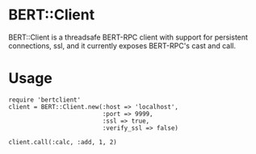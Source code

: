 # BERT::Client

BERT::Client is a threadsafe BERT-RPC client with support for persistent 
connections, ssl, and it currently exposes BERT-RPC's cast and call.

# Usage

    require 'bertclient'
    client = BERT::Client.new(:host => 'localhost',
                              :port => 9999,
                              :ssl => true,
                              :verify_ssl => false)

    client.call(:calc, :add, 1, 2)



